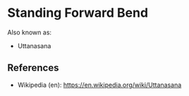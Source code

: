 # Standing Forward Bend

Also known as:
* Uttanasana

## References

* Wikipedia (en): https://en.wikipedia.org/wiki/Uttanasana
